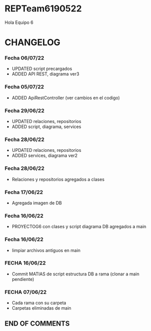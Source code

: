 # REPTeam6190522
Hola Equipo 6

# CHANGELOG
### Fecha 06/07/22
- UPDATED script precargados
- ADDED API REST, diagrama ver3
### Fecha 05/07/22
- ADDED ApiRestController (ver cambios en el codigo)
### Fecha 29/06/22
- UPDATED relaciones, repositorios
- ADDED script, diagrama, services
### Fecha 28/06/22
- UPDATED relaciones, repositorios
- ADDED services, diagrama ver2
### Fecha 28/06/22
- Relaciones y repositorios agregados a clases
### Fecha 17/06/22
- Agregada imagen de DB
### Fecha 16/06/22
- PROYECTOG6 con clases y script diagrama DB agregados a main
### Fecha 16/06/22
- limpiar archivos antiguos en main
### FECHA 16/06/22
- Commit MATIAS de script estructura DB a rama (clonar a main pendiente)
### FECHA 07/06/22
- Cada rama con su carpeta
- Carpetas eliminadas de main
  
## END OF COMMENTS
